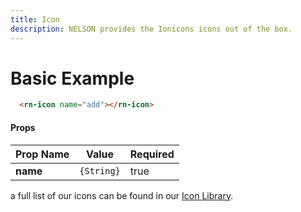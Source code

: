 ```yaml
---
title: Icon
description: NELSON provides the Ionicons icons out of the box.
---
```


# Basic Example

```html
  <rn-icon name="add"></rn-icon>
```

#### Props

Prop Name     | Value      | Required
------------- | ---------- | --------
**name**      | `{String}` | true

a full list of our icons can be found in our [Icon Library](/icon-library).